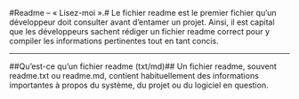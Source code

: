 
#Readme – « Lisez-moi ».#
Le fichier readme est le premier fichier qu’un développeur doit consulter avant d’entamer un projet. 
Ainsi, il est capital que les développeurs sachent rédiger un fichier readme correct pour y compiler les informations pertinentes tout en tant concis.

***
##Qu’est-ce qu’un fichier readme (txt/md)##
Un fichier readme, souvent readme.txt ou readme.md, contient habituellement des informations importantes à propos du système, du projet ou du logiciel en question.
